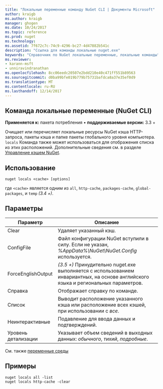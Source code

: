 ```yaml
---
title: "Локальные переменные команду NuGet CLI | Документы Microsoft"
author: kraigb
ms.author: kraigb
manager: ghogen
ms.date: 10/24/2017
ms.topic: reference
ms.prod: nuget
ms.technology: 
ms.assetid: 7f672c7c-74c9-4296-bc27-4d47882b541c
description: "Ссылка для команды локальные nuget.exe"
keywords: "Справочник по NuGet локальные переменные, локальные команды"
ms.reviewer:
- karann-msft
- unniravindranathan
ms.openlocfilehash: 8cc06eedc20507e2bdd210e40c471ff551b89563
ms.sourcegitcommit: d0ba99bfe019b779b75731bafdca8a37e35ef0d9
ms.translationtype: MT
ms.contentlocale: ru-RU
ms.lasthandoff: 12/14/2017
---
```

## <a name="locals-command-nuget-cli"></a>Команда локальные переменные (NuGet CLI)

**Применяется к:** пакета потребления &bullet; **поддерживаемые версии:** 3.3 +

Очищает или перечисляет локальные ресурсы NuGet кэша HTTP-запроса, пакеты кэша и папке пакеты глобального уровня компьютера. `locals` Команда также может использоваться для отображения списка из этих расположений. Дополнительные сведения см. в разделе [Управление кэшем NuGet](../consume-packages/managing-the-nuget-cache.md).

## <a name="usage"></a>Использование

```
nuget locals <cache> [options]
```

где `<cache>` является одним из `all`, `http-cache`, `packages-cache`, `global-packages`, и `temp` *(3.4 +)*.

## <a name="options"></a>Параметры

| Параметр | Описание |
| --- | --- |
| Clear | Удаляет указанный кэш. |
| ConfigFile | Файл конфигурации NuGet вступили в силу. Если не указан, *%AppData%\NuGet\NuGet.Config* используется. |
| ForceEnglishOutput | *(3.5 +)*  Принудительно nuget.exe выполняется с использованием инвариантных, на основе английского языка и региональных параметров. |
| Справка | Отображает справку по команде. |
| Список | Выводит расположение указанного кэша или расположение всех кэшей, при использовании с *все*. |
| Неинтерактивные | Подавление для ввода данных и подтверждений. |
| Уровень детализации | Указывает объем сведений в выходных данных: *обычного*, *тихий*, *подробные*. |

См. также [переменные среды](cli-ref-environment-variables.md)

## <a name="examples"></a>Примеры

```
nuget locals all -list
nuget locals http-cache -clear
```
